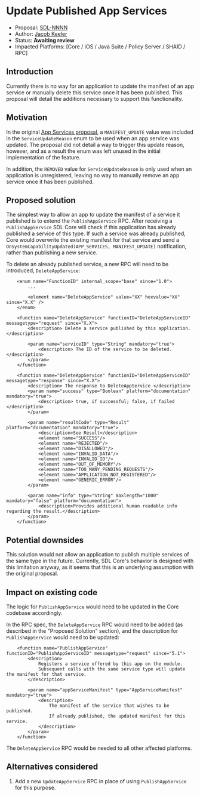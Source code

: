 # Update Published App Services

* Proposal: [SDL-NNNN](NNNN-update-published-app-services.md)
* Author: [Jacob Keeler](https://github.com/jacobkeeler)
* Status: **Awaiting review**
* Impacted Platforms: [Core / iOS / Java Suite / Policy Server / SHAID / RPC]

## Introduction

Currently there is no way for an application to update the manifest of an app service or manually delete this service once it has been published. This proposal will detail the additions necessary to support this functionality.

## Motivation

In the original [App Services proposal](https://github.com/smartdevicelink/sdl_evolution/blob/master/proposals/0167-app-services.md#notifying-potential-consumers), a `MANIFEST_UPDATE` value was included in the `ServiceUpdateReason` enum to be used when an app service was updated. The proposal did not detail a way to trigger this update reason, however, and as a result the enum was left unused in the initial implementation of the feature.

In addition, the `REMOVED` value for `ServiceUpdateReason` is only used when an application is unregistered, leaving no way to manually remove an app service once it has been published.

## Proposed solution

The simplest way to allow an app to update the manifest of a service it published is to extend the `PublishAppService` RPC. After receiving a `PublishAppService` SDL Core will check if this application has already published a service of this type. If such a service was already published, Core would overwrite the existing manifest for that service and send a `OnSystemCapabilityUpdated(APP_SERVICES, MANIFEST_UPDATE)` notification, rather than publishing a new service.

To delete an already published service, a new RPC will need to be introduced, `DeleteAppService`:

```
    <enum name="FunctionID" internal_scope="base" since="1.0">
        ...
        
        <element name="DeleteAppService" value="XX" hexvalue="XX" since="X.X" />
    </enum>

    <function name="DeleteAppService" functionID="DeleteAppServiceID" messagetype="request" since="X.X">
        <description> Delete a service published by this application. </description>

        <param name="serviceID" type="String" mandatory="true">
            <description> The ID of the service to be deleted. </description>
        </param>
    </function>
    
    <function name="DeleteAppService" functionID="DeleteAppServiceID" messagetype="response" since="X.X">
        <description> The response to DeleteAppService </description>
        <param name="success" type="Boolean" platform="documentation" mandatory="true">
            <description> true, if successful; false, if failed </description>
        </param>
       
        <param name="resultCode" type="Result" platform="documentation" mandatory="true">
            <description>See Result</description>
            <element name="SUCCESS"/>
            <element name="REJECTED"/>
            <element name="DISALLOWED"/>
            <element name="INVALID_DATA"/>
            <element name="INVALID_ID"/>
            <element name="OUT_OF_MEMORY"/>
            <element name="TOO_MANY_PENDING_REQUESTS"/>
            <element name="APPLICATION_NOT_REGISTERED"/>
            <element name="GENERIC_ERROR"/>
        </param>

        <param name="info" type="String" maxlength="1000" mandatory="false" platform="documentation">
            <description>Provides additional human readable info regarding the result.</description>
        </param>
    </function>
```

## Potential downsides

This solution would not allow an application to publish multiple services of the same type in the future. Currently, SDL Core's behavior is designed with this limitation anyway, as it seems that this is an underlying assumption with the original proposal.

## Impact on existing code

The logic for `PublishAppService` would need to be updated in the Core codebase accordingly.

In the RPC spec, the `DeleteAppService` RPC would need to be added (as described in the "Proposed Solution" section), and the description for `PublishAppService` would need to be updated:

```
    <function name="PublishAppService" functionID="PublishAppServiceID" messagetype="request" since="5.1">
        <description>
            Registers a service offered by this app on the module.
            Subsequent calls with the same service type will update the manifest for that service.
        </description>

        <param name="appServiceManifest" type="AppServiceManifest" mandatory="true">
            <description>
                The manifest of the service that wishes to be published. 
                If already published, the updated manifest for this service.
            </description>
        </param>
    </function>
```

The `DeleteAppService` RPC would be needed to all other affected platforms.

## Alternatives considered

1. Add a new `UpdateAppService` RPC in place of using `PublishAppService` for this purpose.

